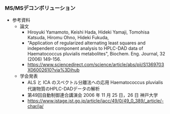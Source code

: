 ### MS/MSデコンボリューション

- 参考資料
  - 論文
    - Hiroyuki Yamamoto, Keishi Hada, Hideki Yamaji, Tomohisa Katsuda, Hiromu Ohno, Hideki Fukuda,
    - "Application of regularized alternating least squares and independent component analysis to HPLC-DAD data of Haematococcus pluvialis metabolites", Biochem. Eng. Journal, 32 (2006) 149-156.
    - https://www.sciencedirect.com/science/article/abs/pii/S1369703X06002610?via%3Dihub
  - 学会発表
    - ALS と ICA のスペクトル分離法への応用 Haematococcus pluvialis代謝物質のHPLC-DADデータの解析
    - 第49回自動制御連合講演会 2006 年 11 月 25 日，26 日 神戸大学
    - https://www.jstage.jst.go.jp/article/jacc/49/0/49_0_389/_article/-char/ja/






